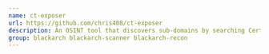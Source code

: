 ```yaml
---
name: ct-exposer
url: https://github.com/chris408/ct-exposer
description: An OSINT tool that discovers sub-domains by searching Certificate Transparency logs.
group: blackarch blackarch-scanner blackarch-recon
---
```

